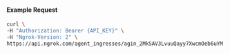 
#### Example Request
```bash
curl \
-H "Authorization: Bearer {API_KEY}" \
-H "Ngrok-Version: 2" \
https://api.ngrok.com/agent_ingresses/agin_2MkSAV3LvuuQayy7XwcmOeb6uYM
